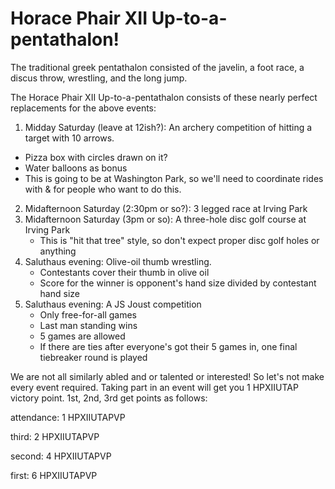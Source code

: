 # Horace Phair XII Up-to-a-pentathalon!

The traditional greek pentathalon consisted of the javelin, a foot race, a discus throw, wrestling, and the long jump.

The Horace Phair XII Up-to-a-pentathalon consists of these nearly perfect replacements for the above events:

1. Midday Saturday (leave at 12ish?): An archery competition of hitting a target with 10 arrows.
  - Pizza box with circles drawn on it? 
  - Water balloons as bonus
  - This is going to be at Washington Park, so we'll need to coordinate rides with & for people who want to do this. 
2. Midafternoon Saturday (2:30pm or so?): 3 legged race at Irving Park
3. Midafternoon Saturday (3pm or so): A three-hole disc golf course at Irving Park
   - This is "hit that tree" style, so don't expect proper disc golf holes or anything
4. Saluthaus evening: Olive-oil thumb wrestling.
    - Contestants cover their thumb in olive oil
    - Score for the winner is opponent's hand size divided by contestant hand size
5. Saluthaus evening: A JS Joust competition
    - Only free-for-all games
    - Last man standing wins
	- 5 games are allowed
	- If there are ties after everyone's got their 5 games in, one final tiebreaker round is played

We are not all similarly abled and or talented or interested! So let's not make every event required. Taking part in an event will get you 1 HPXIIUTAP victory point. 1st, 2nd, 3rd get points as follows:

attendance: 1 HPXIIUTAPVP

third: 2 HPXIIUTAPVP

second: 4 HPXIIUTAPVP

first: 6 HPXIIUTAPVP
